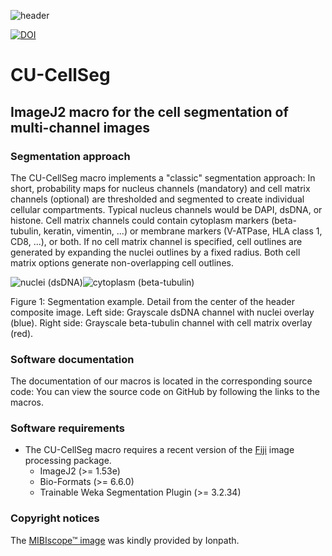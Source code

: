 ![header](https://user-images.githubusercontent.com/19319377/116157818-d863c380-a6aa-11eb-81d8-a458dbbe0b38.png)

[![DOI](https://zenodo.org/badge/DOI/10.5281/zenodo.4599644.svg)](https://doi.org/10.5281/zenodo.4599644)
# CU-CellSeg
## ImageJ2 macro for the cell segmentation of multi-channel images

### Segmentation approach
The CU-CellSeg macro implements a "classic" segmentation approach: In short, probability maps for nucleus channels (mandatory) and cell matrix channels (optional) are thresholded and segmented to create individual cellular compartments. Typical nucleus channels would be DAPI, dsDNA, or histone. Cell matrix channels could contain cytoplasm markers (beta-tubulin, keratin, vimentin, ...) or membrane markers (V-ATPase, HLA class 1, CD8, ...), or both. If no cell matrix channel is specified, cell outlines are generated by expanding the nuclei outlines by a fixed radius. Both cell matrix options generate non-overlapping cell outlines.

![nuclei (dsDNA)](https://user-images.githubusercontent.com/19319377/116169607-567f9480-a6c2-11eb-88f1-21695bf49529.png)![cytoplasm (beta-tubulin)](https://user-images.githubusercontent.com/19319377/116169628-65fedd80-a6c2-11eb-9a54-5cc4cf1e66e2.png)

Figure 1: Segmentation example. Detail from the center of the header composite image. Left side: Grayscale dsDNA channel with nuclei overlay (blue). Right side: Grayscale beta-tubulin channel with cell matrix overlay (red).

### Software documentation
The documentation of our macros is located in the corresponding source code: You can view the source code on GitHub by following the links to the macros.

### Software requirements
* The CU-CellSeg macro requires a recent version of the [Fiji](https://fiji.sc/) image processing package.
  * ImageJ2 (>= 1.53e)
  * Bio-Formats (>= 6.6.0)
  * Trainable Weka Segmentation Plugin (>= 3.2.34)

### Copyright notices
The [MIBIscope™ image](https://mibi-share.ionpath.com/tracker/overlay/sets/16/116) was kindly provided by Ionpath.
